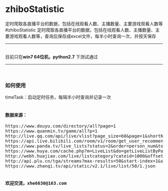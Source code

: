 # zhiboStatistic
定时爬取各直播平台的数据，包括在线观看人数、主播数量、主要游戏观看人数等
#zhiboStatistic
定时爬取各直播平台的数据，包括在线观看人数、主播数量、主要游戏观看人数等，查询后保存成excel文件，每半小时查询一次，并按天保存<br>
<hr /><br>
目前只在<strong>win7 64位机，python2.7</strong> 下测试通过<br>

<hr /><br>
<h3>如何使用</h3>
timeTask：启动定时任务，每隔半小时查询并记录一次<br><br>
<h4>数据来源：</h4>
<pre>
https://www.douyu.com/directory/all?page=1
https://www.quanmin.tv/game/all?p=1
http://live.qq.com/api/live/vlist?page_size=60&page=1&shortName=0
https://api.live.bilibili.com/room/v1/room/get_user_recommend?page=1
https://www.panda.tv/live_lists?status=2&order=person_num&token=&pageno=1&pagenum=120
https://www.huya.com/cache.php?m=LiveList&do=getLiveListByPage&tagAll=0&page=1
http://webh.huajiao.com/live/listcategory?cateid=1000&offset=1&nums=40&fmt=jsonp
http://api.plu.cn/tga/streams?max-results=50&start-index=1&sort-by=views&filter=0&game=0
https://www.zhanqi.tv/api/static/v2.1/live/list/50/1.json

<h4>欢迎交流，xhe6630@163.com</h4>
